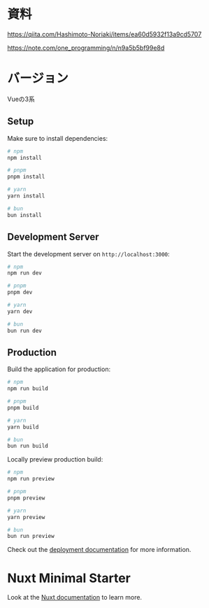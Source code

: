 # 資料

https://qiita.com/Hashimoto-Noriaki/items/ea60d5932f13a9cd5707

https://note.com/one_programming/n/n9a5b5bf99e8d

# バージョン
Vueの3系

## Setup

Make sure to install dependencies:

```bash
# npm
npm install

# pnpm
pnpm install

# yarn
yarn install

# bun
bun install
```

## Development Server

Start the development server on `http://localhost:3000`:

```bash
# npm
npm run dev

# pnpm
pnpm dev

# yarn
yarn dev

# bun
bun run dev
```

## Production

Build the application for production:

```bash
# npm
npm run build

# pnpm
pnpm build

# yarn
yarn build

# bun
bun run build
```

Locally preview production build:

```bash
# npm
npm run preview

# pnpm
pnpm preview

# yarn
yarn preview

# bun
bun run preview
```

Check out the [deployment documentation](https://nuxt.com/docs/getting-started/deployment) for more information.

# Nuxt Minimal Starter

Look at the [Nuxt documentation](https://nuxt.com/docs/getting-started/introduction) to learn more.
